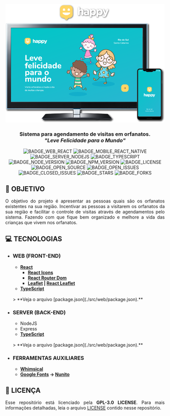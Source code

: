 <div align='justify'>

<div align='center'>

![](./layout/export/banner.png)

### **Sistema para agendamento de visitas em orfanatos.<br>*"Leve Felicidade para o Mundo"***

![BADGE_WEB_REACT] ![BADGE_MOBILE_REACT_NATIVE] ![BADGE_SERVER_NODEJS] ![BADGE_TYPESCRIPT] ![BADGE_NODE_VERSION] ![BADGE_NPM_VERSION] ![BADGE_LICENSE] ![BADGE_OPEN_SOURCE] ![BADGE_OPEN_ISSUES] ![BADGE_CLOSED_ISSUES] ![BADGE_STARS] ![BADGE_FORKS]

</div>

## **:rocket: OBJETIVO**


O objetivo do projeto é apresentar as pessoas quais são os orfanatos existentes na sua região. Incentivar as pessoas a visitarem os orfanatos da sua região e facilitar o controle de visitas através de agendamentos pelo sistema. Fazendo com que fique bem organizado e melhore a vida das crianças que vivem nos orfanatos.


## **:computer: TECNOLOGIAS**

- ### **WEB (FRONT-END)**

  - **[React]** 
    - **[React Icons](https://react-icons.github.io/react-icons/)**
    - **[React Router Dom](https://reactrouter.com/web/guides/quick-start)**
    - **[Leaflet](https://leafletjs.com/) | [React Leaflet](https://react-leaflet.js.org/)**
  - **[TypeScript]** 
  <br>
  > **Veja o arquivo [package.json](./src/web/package.json).**

- ### **SERVER (BACK-END)**
  - NodeJS
  - Express
  - **[TypeScript]** 
  <br>
  > **Veja o arquivo [package.json](./src/web/package.json).**

- ### **FERRAMENTAS AUXILIARES**
 
  - **[Whimsical]**
  - **[Google Fonts](https://fonts.google.com/) &rarr; [Nunito](https://fonts.google.com/specimen/Nunito)**

## **:page_with_curl: LICENÇA**

Esse repositório está licenciado pela **GPL-3.0 LICENSE**. Para mais informações detalhadas, leia o arquivo [LICENSE](./LICENSE) contido nesse repositório. 

</div>

<!-- BADGES --->

[BADGE_LICENSE]: https://img.shields.io/github/license/x0n4d0/happy

[BADGE_CLOSED_ISSUES]: https://img.shields.io/github/issues-closed/x0n4d0/happy?color=red

[BADGE_OPEN_ISSUES]: https://img.shields.io/github/issues/x0n4d0/happy?color=green

[BADGE_STARS]: https://img.shields.io/github/stars/x0n4d0/happy?style=social

[BADGE_FORKS]: https://img.shields.io/github/forks/x0n4d0/happy?style=social

[BADGE_TYPESCRIPT]: https://badges.frapsoft.com/typescript/code/typescript.png?v=101

[BADGE_OPEN_SOURCE]: https://badges.frapsoft.com/os/v1/open-source.png?v=103

[BADGE_NODE_VERSION]: https://img.shields.io/badge/node-12.18.4-green

[BADGE_NPM_VERSION]: https://img.shields.io/badge/npm-6.14.6-red

[BADGE_WEB_REACT]: https://img.shields.io/badge/web-react-blue

[BADGE_MOBILE_REACT_NATIVE]: https://img.shields.io/badge/mobile-react%20native-blueviolet

[BADGE_SERVER_NODEJS]: https://img.shields.io/badge/server-nodejs-important

<!-- LINKS --->

[Whimsical]: https://whimsical.com/
[React]: https://reactjs.org/
[TypeScript]: https://www.typescriptlang.org/
